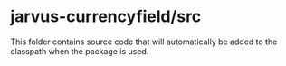 # jarvus-currencyfield/src

This folder contains source code that will automatically be added to the classpath when
the package is used.
